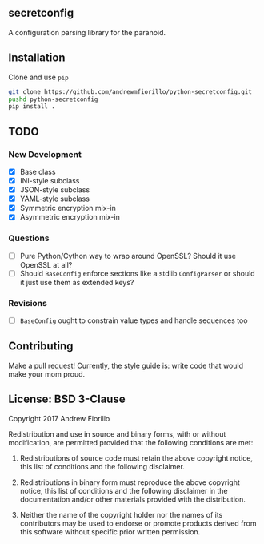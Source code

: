 secretconfig
---
A configuration parsing library for the paranoid.


## Installation
Clone and use `pip`
```bash
git clone https://github.com/andrewmfiorillo/python-secretconfig.git
pushd python-secretconfig
pip install .
```

## TODO
### New Development
  - [x] Base class
  - [x] INI-style subclass
  - [x] JSON-style subclass
  - [x] YAML-style subclass
  - [x] Symmetric encryption mix-in
  - [x] Asymmetric encryption mix-in

### Questions
  - [ ] Pure Python/Cython way to wrap around OpenSSL? Should it use OpenSSL at all?
  - [ ] Should `BaseConfig` enforce sections like a stdlib `ConfigParser` or should it just use them as extended keys?

### Revisions
  - [ ] `BaseConfig` ought to constrain value types and handle sequences too

## Contributing
Make a pull request!
Currently, the style guide is: write code that would make your mom proud.

## License: BSD 3-Clause

Copyright 2017 Andrew Fiorillo

Redistribution and use in source and binary forms, with or without modification, are permitted provided that the following conditions are met:

1. Redistributions of source code must retain the above copyright notice, this list of conditions and the following disclaimer.

2. Redistributions in binary form must reproduce the above copyright notice, this list of conditions and the following disclaimer in the documentation and/or other materials provided with the distribution.

3. Neither the name of the copyright holder nor the names of its contributors may be used to endorse or promote products derived from this software without specific prior written permission.

